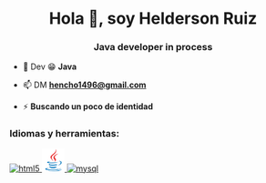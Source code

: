 <h1 align = "center"> Hola 👋, soy Helderson Ruiz </h1>
<h3 align = "center">  Java developer in process  </h3>

- 🌱 Dev 😁 **Java**

- 📫 DM **hencho1496@gmail.com**

- ⚡ **Buscando un poco de identidad**


<h3 align = "left"> Idiomas y herramientas: </h3>
<p align = "left"> <a href="https://www.w3.org/html/" target="_blank"> <img src = "https://raw.githubusercontent.com/devicons/devicon /master/icons/html5/html5-original-wordmark.svg "alt =" html5 "width =" 40 "height =" 40 "/> </a> <a href =" https://www.java.com "target =" _ blank "> <img src =" https://raw.githubusercontent.com/devicons/devicon/master/icons/java/java-original.svg "alt =" java "width =" 40 "height = "40" /> </a> <a href="https://www.mysql.com/" target="_blank"> <img src = "https://raw.githubusercontent.com/devicons/devicon/ master / icons / mysql / mysql-original-wordmark.svg "alt =" mysql "width =" 40 "height =" 40 "/> </a> </p>
